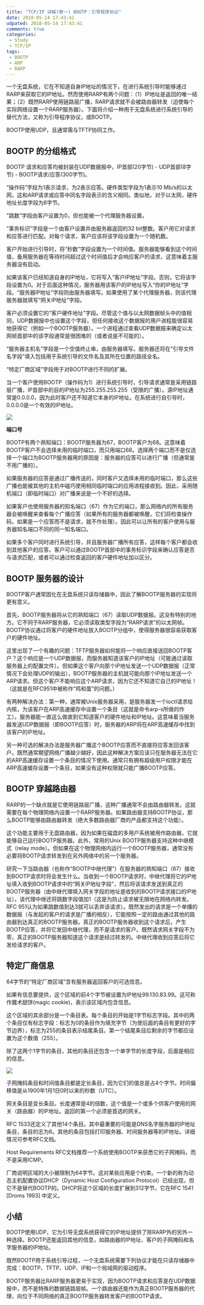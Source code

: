 ```yaml
---
title: "TCP/IP 详解(卷一) BOOTP：引导程序协议"
date: 2018-05-14 17:43:41
udpated: 2018-05-14 17:43:41
comments: true
categories:
 - Study
 - TCP/IP
tags:
 - BOOTP
 - ARP
 - RARP
---
```


一个无盘系统，它在不知道自身IP地址的情况下，在进行系统引导时能够通过RARP来获取它的IP地址。然而使用RARP有两个问题：（1）IP地址是返回的唯一结果；（2）既然RARP使用链路层广播，RARP请求就不会被路由器转发（迫使每个实际网络设置一个RARP服务器）。下面将介绍一种用于无盘系统进行系统引导的替代方法，又称为引导程序协议，或BOOTP。

BOOTP使用UDP，且通常需与TFTP协同工作。

## BOOTP 的分组格式

BOOTP 请求和应答均被封装在UDP数据报中，IP首部(20字节) - UDP首部(8字节) - BOOTP请求/应答(300字节)。

“操作码”字段为1表示请求，为2表示应答。硬件类型字段为1表示10 Mb/s的以太网，这和ARP请求或应答中同名字段表示的含义相同。类似地，对于以太网，硬件地址长度字段为6字节。

“跳数”字段由客户设置为0，但也能被一个代理服务器设置。

“事务标识”字段是一个由客户设置并由服务器返回的32 bit整数。客户用它对请求和应答进行匹配。对每个请求，客户应该将该字段设置为一个随机数。

客户开始进行引导时，将“秒数”字段设置为一个时间值。服务器能够看到这个时间值，备用服务器在等待时间超过这个时间值后才会响应客户的请求，这意味着主服务器没有启动。
<!-- more -->

如果该客户已经知道自身的IP地址，它将写入“客户IP地址”字段。否则，它将该字段设置为0。对于后面这种情况，服务器用该客户的IP地址写入“你的IP地址”字段。“服务器IP地址”字段则由服务器填写。如果使用了某个代理服务器，则该代理服务器就填写“网关IP地址”字段。

客户必须设置它的“客户硬件地址”字段。尽管这个值与以太网数据帧头中的值相同，UDP数据报中也设置这个字段，但任何接收这个数据报的用户进程能很容易地获得它（例如一个BOOTP服务器）。一个进程通过查看UDP数据报来确定以太网帧首部中的该字段通常是很困难的（或者说是不可能的）。

“服务器主机名”字段是一个空值终止串，由服务器填写。服务器还将在“引导文件名字段”填入包括用于系统引导的文件名及其所在位置的路径全名。

“特定厂商区域”字段用于对BOOTP进行不同的扩展。

当一个客户使用BOOTP（操作码为1）进行系统引导时，引导请求通常是采用链路层广播，IP首部中的目的IP地址为255.255.255.255（受限的广播）。源IP地址通常是0.0.0.0，因为此时客户还不知道它本身的IP地址。在系统进行自引导时，0.0.0.0是一个有效的IP地址。

![](/images/tcp-ip/bootp-format.jpg)

**端口号**

BOOTP有两个熟知端口：BOOTP服务器为67，BOOTP客户为68。这意味着BOOTP客户不会选择未用的临时端口，而只用端口68。选择两个端口而不是仅选择一个端口为BOOTP服务器用的原因是：服务器的应答可以进行广播（但通常是不用广播的）。

如果服务器的应答是通过广播传送的，同时客户又选择未用的临时端口，那么这些广播也能被其他的主机中碰巧使用相同临时端口的应用进程接收到。因此，采用随机端口（即临时端口）对广播来说是一个不好的选择。

如果客户也使用服务器的知名端口（67）作为它的端口，那么网络内的所有服务器会被唤醒来查看每个广播应答（如果所有的服务器都被唤醒，它们将检查操作码，如果是一个应答而不是请求，就不作处理）。因此可以让所有的客户使用与服务器知名端口不同的同一知名端口。

如果多个客户同时进行系统引导，并且服务器广播所有应答，这样每个客户都会收到其他客户的应答。客户可以通过BOOTP首部中的事务标识字段来确认应答是否与请求匹配，或者可以通过检查返回的客户硬件地址加以区分。

## BOOTP 服务器的设计

BOOTP客户通常固化在无盘系统只读存储器中，因此了解BOOTP服务器的实现将更有意义。

首先，BOOTP服务器将从它的熟知端口（67）读取UDP数据报。这没有特别的地方。它不同于RARP服务器，它必须读取类型字段为“RARP请求”的以太网帧。BOOTP协议通过将客户的硬件地址放入BOOTP分组中，使得服务器很容易获取客户的硬件地址。

这里出现了一个有趣的问题：TFTP服务器如何能将一个响应直接送回BOOTP客户？这个响应是一个UDP数据报，而服务器知道该客户的IP地址（可能通过读取服务器上的配置文件）。但如果这个客户向那个IP地址发送一个UDP数据报（正常情况下会处理UDP的输出），BOOTP服务器的主机就可能向那个IP地址发送一个ARP请求。但这个客户不能响应这个ARP请求，因为它还不知道它自己的IP地址！（这就是在RFC951中被称作“鸡和蛋”的问题。）

有两种解决办法：第一种，通常被Unix服务器采用，是服务器发一个ioctl请求给内核，为该客户在ARP高速缓存中设置一个条目（这就是命令arp-s所做的作工）。服务器能一直这么做直到它知道客户的硬件地址和IP地址。这意味着当服务器发送UDP数据报（即BOOTP应答）时，服务器的ARP将在ARP高速缓存中找到该客户的IP地址。

另一种可选的解决办法是服务器广播这个BOOTP应答而不直接将应答发回该客户。既然通常期望网络广播越少越好，因此这种解决方案应该只在服务器无法在它的ARP高速缓存设置一个条目的情况下使用。通常只有拥有超级用户权限才能在ARP高速缓存设置一个条目，如果没有这种权限就只能广播BOOTP应答。

## BOOTP 穿越路由器

RARP的一个缺点就是它使用链路层广播，这种广播通常不会由路由器转发。这就需要在每个物理网络内设置一个RARP服务器。如果路由器支持BOOTP协议，那么BOOTP能够由路由器转发（绝大多数路由器厂商的产品都支持这个功能）。

这个功能主要用于无盘路由器，因为如果在磁盘的多用户系统被用作路由器，它就能够自己运行BOOTP服务器。此外，常用的Unix BOOTP服务器支持这种中继模式（relay mode）。但如果在这个物理网络内运行一个BOOTP服务器，通常没有必要将BOOTP请求转发到在另外网络中的另一个服务器。

研究一下当路由器（也称作“BOOTP中继代理”）在服务器的熟知端口（67）接收到BOOTP请求时将会发生什么。当收到一个BOOTP请求时，中继代理将它的IP地址填入收到BOOTP请求中的“网关IP地址字段”，然后将该请求发送到真正的BOOTP服务器（由中继代理填入网关字段的地址是收到的BOOTP请求接口的IP地址）。该代理中继还将跳数字段值加1（这是为防止请求被无限地在网络内转发。RFC 951认为如果跳数值到达3就可以丢弃该请求）。既然发出的请求是一个单播的数据报（与发起的客户的请求是广播的相反），它能按照一定的路由通过其他的路由器到达真正的BOOTP服务器。真正的BOOTP服务器收到这个请求后，产生BOOTP应答，并将它发回中继代理，而不是请求的客户。既然请求网关字段不为零，真正的BOOTP服务器知道这个请求是经过转发的。中继代理收到应答后将它发给请求的客户。

## 特定厂商信息

64字节的“特定厂商区域”含有服务器返回客户的可选信息。

如果有信息要提供，这个区域的前4个字节被设置为IP地址99.130.83.99。这可称作魔术甜饼(magic cookie)，表示该区域内包含信息。

这个区域的其余部分是一个条目表。每个条目的开始是1字节标志字段。其中的两个条目仅有标志字段：标志为0的条目作为填充字节（为使后面的条目有更好的字节边界），标志为255的条目表示结尾条目。第一个结尾条目后剩余的字节都应设置为这个数值（255）。

除了这两个1字节的条目，其他的条目还包含一个单字节的长度字段，后面是相应的信息。

![](/images/tcp-ip/vendor-specific-area-format.jpg)

子网掩码条目和时间值条目都是定长条目，因为它们的值总是占4个字节。时间偏移值是从1900年1月1日0时以来的秒数（UTC）。

网关条目是变长条目。长度通常是4的倍数，这个值是一个或多个供客户使用的网关（路由器）的IP地址。返回的第一个必须是首选的网关。

RFC 1533还定义了其他14个条目。其中最重要的可能是DNS名字服务器的IP地址条目，条目的志为6。其他的条目包括打印服务器、时间服务器等的IP地址。详细情况可参考RFC文档。

Host Requirements RFC文档推荐一个系统使用BOOTP来获悉它的子网掩码，而不是采用ICMP。

厂商说明区域的大小被限制为64字节。这对某些应用是个约束。一个新的称为动态主机配置协议DHCP（Dynamic Host Configuration Protocol）已经出现，但它不是替代BOOTP的。DHCP将这个区域的长度扩展到312字节，它在RFC 1541 [Droms 1993] 中定义。

## 小结

BOOTP使用UDP，它为引导无盘系统获得它的IP地址提供了除RARP外的另外一种选择。BOOTP还能返回其他的信息，如路由器的IP地址、客户的子网掩码和名字服务器的IP地址。

既然BOOTP用于系统引导过程，一个无盘系统需要下列协议才能在只读存储器中完成：BOOTP、TFTP、UDP、IP和一个局域网的驱动程序。

BOOTP服务器比RARP服务器更易于实现，因为BOOTP请求和应答是在UDP数据报中，而不是特殊的数据链路层帧。一个路由器还能作为真正BOOTP服务器的代理，向位于不同网络的真正BOOTP服务器转发客户的BOOTP请求。

